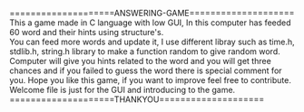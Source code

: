 ====================ANSWERING-GAME====================
<BR>
This a game made in C language with low GUI, In this computer has feeded 60 word and their hints using structure's.
<BR>
You can feed more words and update it, I use different libray such as time.h, stdlib.h, string.h library to make a function random to give random word.
<BR>
Computer will give you hints related to the word and you will get three chances and if you failed to guess the word there is special comment for you.
Hope you like this game, if you want to improve feel free to contribute.
<BR>
Welcome file is just for the GUI and introducing to the game.
<BR>
====================THANKYOU====================